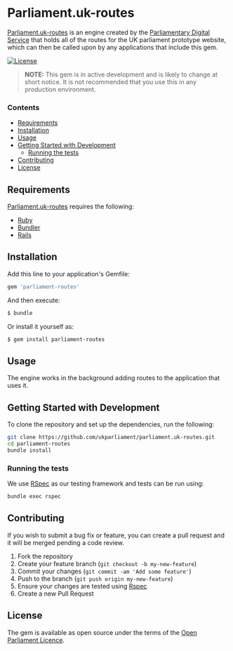 # Parliament.uk-routes

[Parliament.uk-routes][parliament.uk-routes] is an engine created by the [Parliamentary Digital Service][parliamentary-digital-service] that holds all of the routes for the UK parliament prototype website, which can then be called upon by any applications that include this gem.

[![License][shield-license]][info-license]

> **NOTE:** This gem is in active development and is likely to change at short notice. It is not recommended that you use this in any production environment.

### Contents

- [Requirements](#requirements)
- [Installation](#installation)
- [Usage](#usage)
- [Getting Started with Development](#getting-started-with-development)
  - [Running the tests](#running-the-tests)
- [Contributing](#contributing)
- [License](#license)

## Requirements
[Parliament.uk-routes][parliament.uk-routes] requires the following:
* [Ruby][ruby]
* [Bundler][bundler]
* [Rails][rails]

## Installation
Add this line to your application's Gemfile:

```ruby
gem 'parliament-routes'
```

And then execute:
```bash
$ bundle
```

Or install it yourself as:
```bash
$ gem install parliament-routes
```

## Usage
The engine works in the background adding routes to the application that uses it.

## Getting Started with Development
To clone the repository and set up the dependencies, run the following:
```bash
git clone https://github.com/ukparliament/parliament.uk-routes.git
cd parliament-routes
bundle install
```

### Running the tests
We use [RSpec][rspec] as our testing framework and tests can be run using:
```bash
bundle exec rspec
```

## Contributing
If you wish to submit a bug fix or feature, you can create a pull request and it will be merged pending a code review.

1. Fork the repository
1. Create your feature branch (`git checkout -b my-new-feature`)
1. Commit your changes (`git commit -am 'Add some feature'`)
1. Push to the branch (`git push origin my-new-feature`)
1. Ensure your changes are tested using [Rspec][rspec]
1. Create a new Pull Request

## License
The gem is available as open source under the terms of the [Open Parliament Licence][info-license].

[parliament.uk-routes]:          https://github.com/ukparliament/parliament.uk-routes
[parliamentary-digital-service]: https://github.com/ukparliament
[ruby]:                          https://www.ruby-lang.org/en/
[bundler]:                       http://bundler.io/
[rspec]:                         http://rspec.info
[rails]:                         http://rubyonrails.org

[info-license]:   http://www.parliament.uk/site-information/copyright/open-parliament-licence/
[shield-license]: https://img.shields.io/badge/license-Open%20Parliament%20Licence-blue.svg
